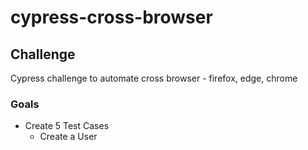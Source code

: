 # cypress-cross-browser

## Challenge 

Cypress challenge to automate cross browser - firefox, edge, chrome


### Goals

- Create 5 Test Cases 
    - Create a User 
    